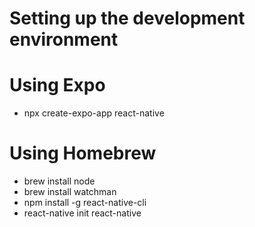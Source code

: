 # Setting up the development environment

# Using Expo
- npx create-expo-app react-native

# Using Homebrew
- brew install node
- brew install watchman
- npm install -g react-native-cli
- react-native init react-native



